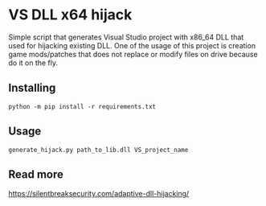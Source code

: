 # VS DLL x64 hijack
Simple script that generates Visual Studio project with x86_64 DLL that used for hijacking existing DLL.
One of the usage of this project is creation game mods/patches that does not replace or modify files on drive because do it on the fly.

## Installing
`python -m pip install -r requirements.txt`

## Usage
`generate_hijack.py path_to_lib.dll VS_project_name`

## Read more
https://silentbreaksecurity.com/adaptive-dll-hijacking/